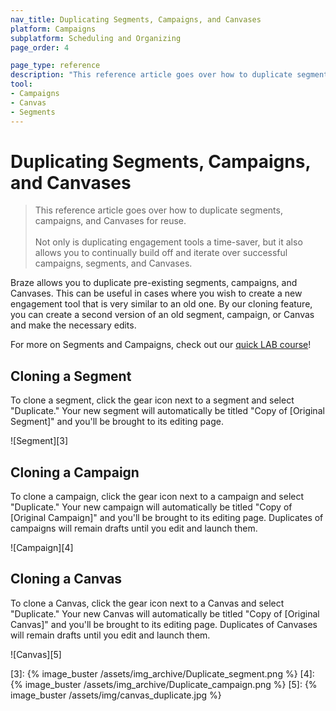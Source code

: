 ```yaml
---
nav_title: Duplicating Segments, Campaigns, and Canvases
platform: Campaigns
subplatform: Scheduling and Organizing
page_order: 4

page_type: reference
description: "This reference article goes over how to duplicate segments, campaigns, and Canvases for reuse."
tool: 
- Campaigns
- Canvas
- Segments
---
```

# Duplicating Segments, Campaigns, and Canvases

> This reference article goes over how to duplicate segments, campaigns, and Canvases for reuse.
> <br>
> <br>
> Not only is duplicating engagement tools a time-saver, but it also allows you to continually build off and iterate over successful campaigns, segments, and Canvases.

Braze allows you to duplicate pre-existing segments, campaigns, and Canvases. This can be useful in cases where you wish to create a new engagement tool that is very similar to an old one. By our cloning feature, you can create a second version of an old segment, campaign, or Canvas and make the necessary edits.

For more on Segments and Campaigns, check out our [quick LAB course](http://lab.braze.com/quick-overview-segment-and-campaign-setup)!

## Cloning a Segment

To clone a segment, click the gear icon next to a segment and select "Duplicate." Your new segment will automatically be titled "Copy of [Original Segment]" and you'll be brought to its editing page.

![Segment][3]

## Cloning a Campaign

To clone a campaign, click the gear icon next to a campaign and select "Duplicate." Your new campaign will automatically be titled "Copy of [Original Campaign]" and you'll be brought to its editing page. Duplicates of campaigns will remain drafts until you edit and launch them.

![Campaign][4]

## Cloning a Canvas

To clone a Canvas, click the gear icon next to a Canvas and select "Duplicate." Your new Canvas will automatically be titled "Copy of [Original Canvas]" and you'll be brought to its editing page. Duplicates of Canvases will remain drafts until you edit and launch them. 

![Canvas][5]


[3]: {% image_buster /assets/img_archive/Duplicate_segment.png %}
[4]: {% image_buster /assets/img_archive/Duplicate_campaign.png %}
[5]: {% image_buster /assets/img/canvas_duplicate.jpg %}
